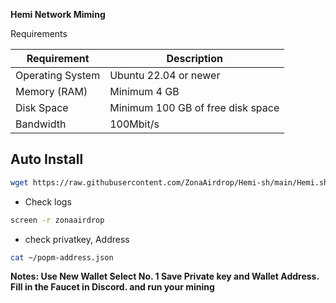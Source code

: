 **Hemi Network Miming**


Requirements

| **Requirement**              | **Description**                     |
|------------------------------|-------------------------------------|
| Operating System             | Ubuntu 22.04 or newer               |
| Memory (RAM)                 | Minimum 4 GB                        |
| Disk Space                   | Minimum 100 GB of free disk space   |
| Bandwidth                    | 100Mbit/s                           |


## Auto Install

```bash
wget https://raw.githubusercontent.com/ZonaAirdrop/Hemi-sh/main/Hemi.sh && chmod +x Hemi.sh && ./Hemi.sh
```
- Check logs
```bash
screen -r zonaairdrop 
```
- check privatkey, Address 
```bash
cat ~/popm-address.json
```

**Notes: Use New Wallet Select No. 1 Save Private key and Wallet Address. Fill in the Faucet in Discord. and run your mining**


